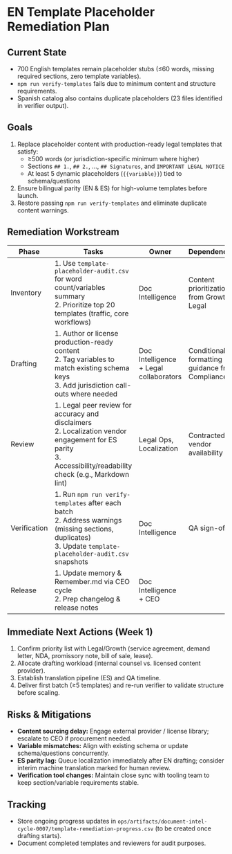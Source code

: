 ﻿# EN Template Placeholder Remediation Plan

## Current State
- 700 English templates remain placeholder stubs (≤60 words, missing required sections, zero template variables).
- `npm run verify-templates` fails due to minimum content and structure requirements.
- Spanish catalog also contains duplicate placeholders (23 files identified in verifier output).

## Goals
1. Replace placeholder content with production-ready legal templates that satisfy:
   - ≥500 words (or jurisdiction-specific minimum where higher)
   - Sections `## 1.`, `## 2.`, …, `## Signatures`, and `IMPORTANT LEGAL NOTICE`
   - At least 5 dynamic placeholders (`{{variable}}`) tied to schema/questions
2. Ensure bilingual parity (EN & ES) for high-volume templates before launch.
3. Restore passing `npm run verify-templates` and eliminate duplicate content warnings.

## Remediation Workstream
| Phase | Tasks | Owner | Dependencies |
|-------|-------|-------|--------------|
| Inventory | 1. Use `template-placeholder-audit.csv` for word count/variables summary<br>2. Prioritize top 20 templates (traffic, core workflows) | Doc Intelligence | Content prioritization from Growth, Legal |
| Drafting | 1. Author or license production-ready content<br>2. Tag variables to match existing schema keys<br>3. Add jurisdiction call-outs where needed | Doc Intelligence + Legal collaborators | Conditional formatting guidance from Compliance |
| Review | 1. Legal peer review for accuracy and disclaimers<br>2. Localization vendor engagement for ES parity<br>3. Accessibility/readability check (e.g., Markdown lint) | Legal Ops, Localization | Contracted vendor availability |
| Verification | 1. Run `npm run verify-templates` after each batch<br>2. Address warnings (missing sections, duplicates)<br>3. Update `template-placeholder-audit.csv` snapshots | Doc Intelligence | QA sign-off |
| Release | 1. Update memory & Remember.md via CEO cycle<br>2. Prep changelog & release notes | Doc Intelligence + CEO | | 

## Immediate Next Actions (Week 1)
1. Confirm priority list with Legal/Growth (service agreement, demand letter, NDA, promissory note, bill of sale, lease).
2. Allocate drafting workload (internal counsel vs. licensed content provider).
3. Establish translation pipeline (ES) and QA timeline.
4. Deliver first batch (≥5 templates) and re-run verifier to validate structure before scaling.

## Risks & Mitigations
- **Content sourcing delay:** Engage external provider / license library; escalate to CEO if procurement needed.
- **Variable mismatches:** Align with existing schema or update schema/questions concurrently.
- **ES parity lag:** Queue localization immediately after EN drafting; consider interim machine translation marked for human review.
- **Verification tool changes:** Maintain close sync with tooling team to keep section/variable requirements stable.

## Tracking
- Store ongoing progress updates in `ops/artifacts/document-intel-cycle-0007/template-remediation-progress.csv` (to be created once drafting starts).
- Document completed templates and reviewers for audit purposes.

